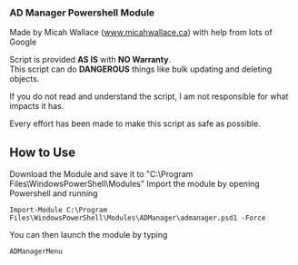 ### AD Manager Powershell Module
Made by Micah Wallace (www.micahwallace.ca) with help from lots of Google

Script is provided **AS IS** with **NO Warranty**.  
This script can do **DANGEROUS** things like bulk updating and deleting objects.  

If you do not read and understand the script, I am not responsible for what impacts it has.

Every effort has been made to make this script as safe as possible.

## How to Use
Download the Module and save it to "C:\Program Files\WindowsPowerShell\Modules"
Import the module by opening Powershell and running  
```
Import-Module C:\Program Files\WindowsPowerShell\Modules\ADManager\admanager.psd1 -Force
```
You can then launch the module by typing
```
ADManagerMenu
```
